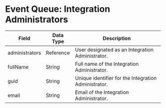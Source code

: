 # Event Queue: Integration Administrators

| Field<br> | Data Type<br> | Description<br> |
|  --- |  --- |  --- | 
| administrators<br> | Reference<br> | User designated as an Integration Administrator.<br> |
| fullName<br> | String<br> | Full name of the Integration Administrator.<br> |
| guid<br> | String<br> | Unique identifier for the Integration Administrator.<br> |
| email<br> | String<br> | Email of the Integration Administrator.<br> |

